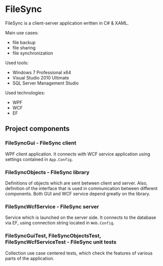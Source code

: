 FileSync
========

FileSync is a client-server application written in C# & XAML.

Main use cases:
* file backup
* file sharing
* file synchronization

Used tools:
* Windows 7 Professional x64
* Visual Studio 2010 Ultimate
* SQL Server Management Studio

Used technologies:
* WPF
* WCF
* EF

Project components
------------------

### FileSyncGui - FileSync client

WPF client application. It connects with WCF service application using settings contained in `App.Config`.

### FileSyncObjects - FileSync library

Definitions of objects which are sent between client and server. Also, definition of the interface that is used in communication between different components. Both GUI and WCF service depend greatly on the library.

### FileSyncWcfService - FileSync server

Service which is launched on the server side. It connects to the database via EF, using connection string located in `Web.Config`.
 
### FileSyncGuiTest, FileSyncObjectsTest, FileSyncWcfServiceTest - FileSync unit tests

Collection use case centered tests, which check the features of various parts of the application.